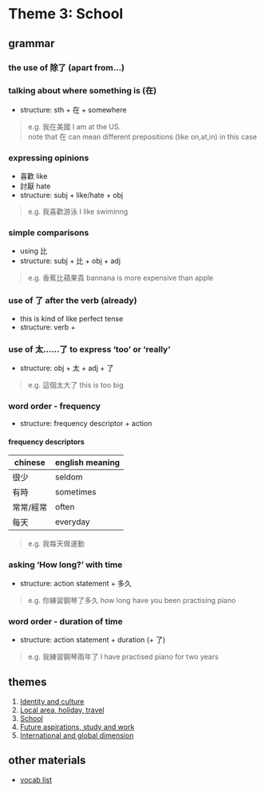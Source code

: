 # Theme 3: School

## grammar

### the use of 除了 (apart from...)

### talking about where something is (在)
- structure: sth + 在 + somewhere
>e.g. 我在美國 I am at the US.<br>
>note that 在 can mean different prepositions (like on,at,in) in this case 
### expressing opinions
- 喜歡 like
- 討厭 hate
- structure: subj + like/hate + obj
>e.g. 我喜歡游泳 I like swiminng

### simple comparisons
- using 比 
- structure: subj + 比 + obj + adj
>e.g. 香蕉比蘋果貴 bannana is more expensive than apple

### use of 了 after the verb (already)
- this is kind of like perfect tense
- structure: verb + 


### use of 太......了 to express ‘too’ or ‘really’
- structure: obj + 太 + adj + 了
>e.g. 這個太大了 this is too big

### word order - frequency
- structure: frequency descriptor + action

#### frequency descriptors
|chinese|english meaning|
|---|---|
|很少|seldom|
|有時|sometimes|
|常常/經常|often|
|每天|everyday|

>e.g. 我每天做運動

### asking ‘How long?’ with time
- structure: action statement + 多久
>e.g. 你練習鋼琴了多久 how long have you been practising piano

### word order - duration of time
- structure: action statement + duration (+ 了)
>e.g. 我練習鋼琴兩年了 I have practised piano for two years



## themes

1. [Identity and culture](theme1.md)
2. [Local area, holiday, travel](theme2.md)
3. [School](theme3.md)
4. [Future aspirations, study and work](theme4.md)
5. [International and global dimension](theme5.md)

## other materials

- [vocab list](vocabs.md)

